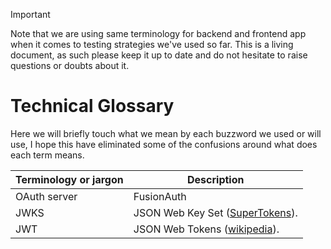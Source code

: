 > [!IMPORTANT]
>
> Note that we are using same terminology for backend and frontend app when it comes to testing strategies we've used so far. This is a living document, as such please keep it up to date and do not hesitate to raise questions or doubts about it.

# Technical Glossary

Here we will briefly touch what we mean by each buzzword we used or will use, I hope this have eliminated some of the confusions around what does each term means.

| Terminology or jargon | Description                                                                        |
| --------------------- | ---------------------------------------------------------------------------------- |
| OAuth server          | FusionAuth                                                                         |
| JWKS                  | JSON Web Key Set ([SuperTokens](https://supertokens.com/blog/understanding-jwks)). |
| JWT                   | JSON Web Tokens ([wikipedia](https://en.wikipedia.org/wiki/JSON_Web_Token)).       |

